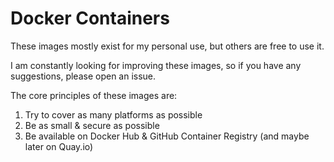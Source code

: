 # Docker Containers

These images mostly exist for my personal use, but others are free to use it.

I am constantly looking for improving these images, so if you have any suggestions, please open an issue.

The core principles of these images are:

1. Try to cover as many platforms as possible
2. Be as small & secure as possible
3. Be available on Docker Hub & GitHub Container Registry (and maybe later on Quay.io)
